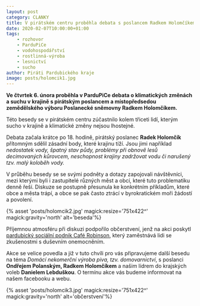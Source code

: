 ```yaml
---
layout: post
category: CLANKY
title: V pirátském centru proběhla debata s poslancem Radkem Holomčíkem o klimatických změnách
date: 2020-02-07T10:00:00+01:00
tags: 
    - rozhovor
    - ParduPiCe
    - vodohospodářství
    - rostlinná-výroba
    - lesnictví
    - sucho
author: Piráti Pardubického kraje
image: posts/holomcik1.jpg
---
```

**Ve čtvrtek 6. února proběhla v ParduPiCe debata  o klimatických změnách a suchu v krajině s pirátským poslancem a místopředsedou zemědělského výboru Poslanecké sněmovny Radkem Holomčíkem.**


Této besedy se v pirátském centru zúčastnilo kolem třiceti lidí, kterým sucho v krajině a klimatické změny nejsou lhostejné. 



Debata začala krátce po 18. hodině, pirátský poslanec **Radek Holomčík** přítomným sdělil zásadní body, které krajinu tíží. Jsou jimi například *nedostatek vody, špatný stav půdy, problémy při obnově  lesů decimovaných kůrovcem, neschopnost krajiny zadržovat vodu či narušený tzv. malý koloběh vody.*



V průběhu besedy se se svými podněty a dotazy zapojovali návštěvníci, mezi kterými byli i zastupitelé různých měst a obcí, které tuto problematiku denně řeší. Diskuze se postupně přesunula ke konkrétním příkladům, které obce a města trápí, a obce se pak často ztrácí v byrokratickém moři žádostí a povolení.


{% asset 'posts/holomcik2.jpg' magick:resize='751x422^' 
magick:gravity='north' alt='beseda'%}


Příjemnou atmosféru při diskuzi podpořilo občerstvení, jenž na akci poskytl [pardubický sociální podnik Café Robinson](https://www.facebook.com/pg/cafe.robinson/), který zaměstnává lidi se zkušenostmi s duševním onemocněním.



Akce se velice povedla a již v tuto chvíli pro vás připravujeme další besedu na téma *Domácí nekomerční výroba piva, tzv. domovarnictví*, s poslanci **Ondřejem Polanským, Radkem Holomčíkem** a našim lídrem do krajských voleb **Danielem Lebduškou**. O termínu akce vás budeme informovat na našem facebooku a webu.

{% asset 'posts/holomcik3.jpg' magick:resize='751x422^' 
magick:gravity='north' alt='občerstvení'%}
